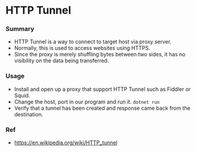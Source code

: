 # HTTP Tunnel



### Summary

* HTTP Tunnel is a way to connect to target host via proxy server.
* Normally, this is used to access websites using HTTPS.
* Since the proxy is merely shuffling bytes between two sides, it has no visibility on the data being transferred.



### Usage

* Install and open up a proxy that support HTTP Tunnel such as Fiddler or Squid.
* Change the host, port in our program and run it. `dotnet run`
* Verify that a tunnel has been created and response came back from the destination.



### Ref

* https://en.wikipedia.org/wiki/HTTP_tunnel